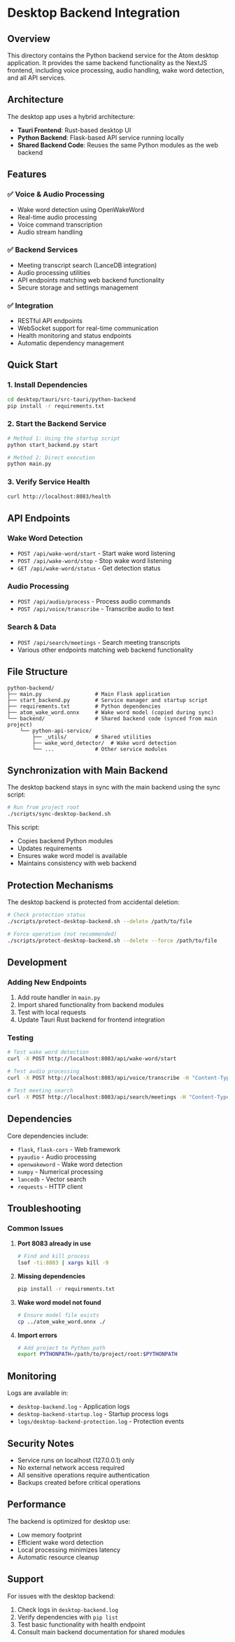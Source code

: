 # Desktop Backend Integration

## Overview

This directory contains the Python backend service for the Atom desktop application. It provides the same backend functionality as the NextJS frontend, including voice processing, audio handling, wake word detection, and all API services.

## Architecture

The desktop app uses a hybrid architecture:
- **Tauri Frontend**: Rust-based desktop UI
- **Python Backend**: Flask-based API service running locally
- **Shared Backend Code**: Reuses the same Python modules as the web backend

## Features

### ✅ Voice & Audio Processing
- Wake word detection using OpenWakeWord
- Real-time audio processing
- Voice command transcription
- Audio stream handling

### ✅ Backend Services
- Meeting transcript search (LanceDB integration)
- Audio processing utilities
- API endpoints matching web backend functionality
- Secure storage and settings management

### ✅ Integration
- RESTful API endpoints
- WebSocket support for real-time communication
- Health monitoring and status endpoints
- Automatic dependency management

## Quick Start

### 1. Install Dependencies
```bash
cd desktop/tauri/src-tauri/python-backend
pip install -r requirements.txt
```

### 2. Start the Backend Service
```bash
# Method 1: Using the startup script
python start_backend.py start

# Method 2: Direct execution
python main.py
```

### 3. Verify Service Health
```bash
curl http://localhost:8083/health
```

## API Endpoints

### Wake Word Detection
- `POST /api/wake-word/start` - Start wake word listening
- `POST /api/wake-word/stop` - Stop wake word listening  
- `GET /api/wake-word/status` - Get detection status

### Audio Processing
- `POST /api/audio/process` - Process audio commands
- `POST /api/voice/transcribe` - Transcribe audio to text

### Search & Data
- `POST /api/search/meetings` - Search meeting transcripts
- Various other endpoints matching web backend functionality

## File Structure

```
python-backend/
├── main.py                 # Main Flask application
├── start_backend.py        # Service manager and startup script
├── requirements.txt        # Python dependencies
├── atom_wake_word.onnx     # Wake word model (copied during sync)
└── backend/                # Shared backend code (synced from main project)
    └── python-api-service/
        ├── _utils/         # Shared utilities
        ├── wake_word_detector/  # Wake word detection
        └── ...             # Other service modules
```

## Synchronization with Main Backend

The desktop backend stays in sync with the main backend using the sync script:

```bash
# Run from project root
./scripts/sync-desktop-backend.sh
```

This script:
- Copies backend Python modules
- Updates requirements
- Ensures wake word model is available
- Maintains consistency with web backend

## Protection Mechanisms

The desktop backend is protected from accidental deletion:

```bash
# Check protection status
./scripts/protect-desktop-backend.sh --delete /path/to/file

# Force operation (not recommended)
./scripts/protect-desktop-backend.sh --delete --force /path/to/file
```

## Development

### Adding New Endpoints
1. Add route handler in `main.py`
2. Import shared functionality from backend modules
3. Test with local requests
4. Update Tauri Rust backend for frontend integration

### Testing
```bash
# Test wake word detection
curl -X POST http://localhost:8083/api/wake-word/start

# Test audio processing
curl -X POST http://localhost:8083/api/voice/transcribe -H "Content-Type: application/json" -d '{"audio_data": "base64_encoded_audio"}'

# Test meeting search
curl -X POST http://localhost:8083/api/search/meetings -H "Content-Type: application/json" -d '{"query": "project discussion", "user_id": "test_user"}'
```

## Dependencies

Core dependencies include:
- `flask`, `flask-cors` - Web framework
- `pyaudio` - Audio processing
- `openwakeword` - Wake word detection
- `numpy` - Numerical processing
- `lancedb` - Vector search
- `requests` - HTTP client

## Troubleshooting

### Common Issues

1. **Port 8083 already in use**
   ```bash
   # Find and kill process
   lsof -ti:8083 | xargs kill -9
   ```

2. **Missing dependencies**
   ```bash
   pip install -r requirements.txt
   ```

3. **Wake word model not found**
   ```bash
   # Ensure model file exists
   cp ../atom_wake_word.onnx ./
   ```

4. **Import errors**
   ```bash
   # Add project to Python path
   export PYTHONPATH=/path/to/project/root:$PYTHONPATH
   ```

## Monitoring

Logs are available in:
- `desktop-backend.log` - Application logs
- `desktop-backend-startup.log` - Startup process logs
- `logs/desktop-backend-protection.log` - Protection events

## Security Notes

- Service runs on localhost (127.0.0.1) only
- No external network access required
- All sensitive operations require authentication
- Backups created before critical operations

## Performance

The backend is optimized for desktop use:
- Low memory footprint
- Efficient wake word detection
- Local processing minimizes latency
- Automatic resource cleanup

## Support

For issues with the desktop backend:
1. Check logs in `desktop-backend.log`
2. Verify dependencies with `pip list`
3. Test basic functionality with health endpoint
4. Consult main backend documentation for shared modules